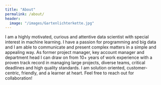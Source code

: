 ```yaml
---
title: "About"
permalink: /about/
header:
  image: "/images/Gartenlichterkette.jpg"
---
```


I am a highly motivated, curious and attentive data scientist with special interest in machine learning. I have a passion for programming and big data and I am able to communicate and present complex matters in a simple and appealing way.
As former project manager, key account manager and department head I can draw on from 10+ years of work experience with a proven track record in managing large projects, diverse teams, critical deadlines and high quality standards.
I am solution oriented, customer-centric, friendly, and a learner at heart. 
Feel free to reach out for collaboration!
